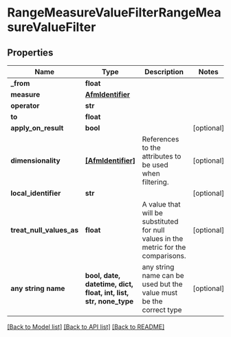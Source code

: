 # RangeMeasureValueFilterRangeMeasureValueFilter


## Properties
Name | Type | Description | Notes
------------ | ------------- | ------------- | -------------
**_from** | **float** |  | 
**measure** | [**AfmIdentifier**](AfmIdentifier.md) |  | 
**operator** | **str** |  | 
**to** | **float** |  | 
**apply_on_result** | **bool** |  | [optional] 
**dimensionality** | [**[AfmIdentifier]**](AfmIdentifier.md) | References to the attributes to be used when filtering. | [optional] 
**local_identifier** | **str** |  | [optional] 
**treat_null_values_as** | **float** | A value that will be substituted for null values in the metric for the comparisons. | [optional] 
**any string name** | **bool, date, datetime, dict, float, int, list, str, none_type** | any string name can be used but the value must be the correct type | [optional]

[[Back to Model list]](../README.md#documentation-for-models) [[Back to API list]](../README.md#documentation-for-api-endpoints) [[Back to README]](../README.md)


